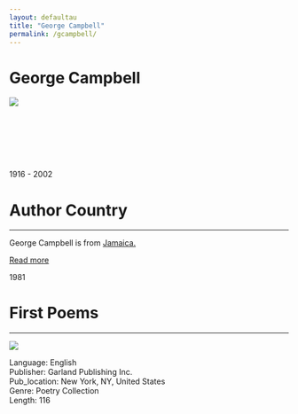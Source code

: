 ```yaml
---
layout: defaultau
title: "George Campbell"
permalink: /gcampbell/
---
```

<!-- partial:index.partial.html -->
<div class="content">
    <h1>George Campbell</h1>
    <div class="quote">
        <div><img src="https://www.peepaltreepress.com/sites/default/files/styles/author_large/public/george%20campbell_0.jpg?itok=Au4IlZoS" class="logo"></div>
    </div>
    <div class="timeline">
        <div style="padding-bottom:100px;"></div>
        <div class="block">
            <div class="date right"><p class="right"> 1916 - 2002 </p></div>
            <div class="dot"></div>
            <div class="left first">
            <div class="author_country">
                <h1>Author Country</h1><hr>
              <div class="aclocation"><p>George Campbell is from <a href="{{ site.baseurl }}/4">Jamaica.</a></p></div>
                <div class="acreadmore"><a href="#" target="_blank">Read more</a></div>
            </div>
            </div>
        </div>
        <div class="block">
            <div class="date left"><p class="left">1981</p></div>
            <div class="dot"></div>
            <div class="right">
                <h1>First Poems</h1><hr>
                <p><img src="https://pictures.abebooks.com/inventory/md/md31228906616.jpg" ></p>
                <p>
                Language: English <br/>
                Publisher: Garland Publishing Inc.			 <br/>
                Pub_location: New York, NY, United States <br/>
                Genre: Poetry Collection <br/>
                Length: 116 <br/>                   </p>
            </div>
        </div>
</div>
<!-- partial -->
  <script src='https://cdnjs.cloudflare.com/ajax/libs/jquery/3.1.1/jquery.min.js'></script><script  src="assets/js/authorscript.js"></script>
